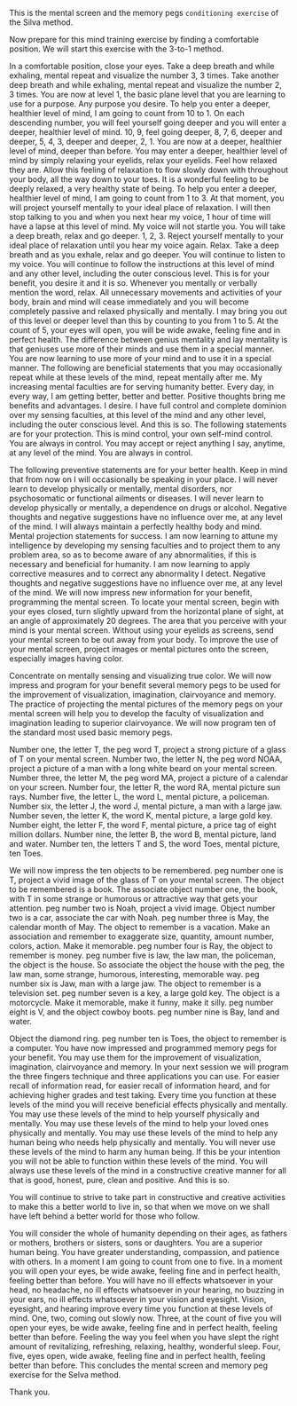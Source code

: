 This is the mental screen and the memory pegs `conditioning exercise` of the Silva method.

Now prepare for this mind training exercise by finding a comfortable position. We will start this exercise with the 3-to-1 method. 

In a comfortable position, close your eyes. Take a deep breath and while exhaling, mental repeat and visualize the number 3, 3 times. Take another deep breath and while exhaling, mental repeat and visualize the number 2, 3 times. You are now at level 1, the basic plane level that you are learning to use for a purpose. Any purpose you desire. To help you enter a deeper, healthier level of mind, I am going to count from 10 to 1. On each descending number, you will feel yourself going deeper and you will enter a deeper, healthier level of mind. 10, 9, feel going deeper, 8, 7, 6, deeper and deeper, 5, 4, 3, deeper and deeper, 2, 1. You are now at a deeper, healthier level of mind, deeper than before. You may enter a deeper, healthier level of mind by simply relaxing your eyelids, relax your eyelids. Feel how relaxed they are. Allow this feeling of relaxation to flow slowly down with throughout your body, all the way down to your toes. It is a wonderful feeling to be deeply relaxed, a very healthy state of being. To help you enter a deeper, healthier level of mind, I am going to count from 1 to 3. At that moment, you will project yourself mentally to your ideal place of relaxation. I will then stop talking to you and when you next hear my voice, 1 hour of time will have a lapse at this level of mind. My voice will not startle you. You will take a deep breath, relax and go deeper. 1, 2, 3. Reject yourself mentally to your ideal place of relaxation until you hear my voice again. Relax. Take a deep breath and as you exhale, relax and go deeper. You will continue to listen to my voice. You will continue to follow the instructions at this level of mind and any other level, including the outer conscious level. This is for your benefit, you desire it and it is so. Whenever you mentally or verbally mention the word, relax. All unnecessary movements and activities of your body, brain and mind will cease immediately and you will become completely passive and relaxed physically and mentally. I may bring you out of this level or deeper level than this by counting to you from 1 to 5. At the count of 5, your eyes will open, you will be wide awake, feeling fine and in perfect health. The difference between genius mentality and lay mentality is that geniuses use more of their minds and use them in a special manner. You are now learning to use more of your mind and to use it in a special manner. The following are beneficial statements that you may occasionally repeat while at these levels of the mind, repeat mentally after me. My increasing mental faculties are for serving humanity better. Every day, in every way, I am getting better, better and better. Positive thoughts bring me benefits and advantages. I desire. I have full control and complete dominion over my sensing faculties, at this level of the mind and any other level, including the outer conscious level. And this is so. The following statements are for your protection. This is mind control, your own self-mind control. You are always in control. You may accept or reject anything I say, anytime, at any level of the mind. You are always in control.

The following preventive statements are for your better health. Keep in mind that from now on I will occasionally be speaking in your place. I will never learn to develop physically or mentally, mental disorders, nor psychosomatic or functional ailments or diseases. I will never learn to develop physically or mentally, a dependence on drugs or alcohol. Negative thoughts and negative suggestions have no influence over me, at any level of the mind. I will always maintain a perfectly healthy body and mind. Mental projection statements for success. I am now learning to attune my intelligence by developing my sensing faculties and to project them to any problem area, so as to become aware of any abnormalities, if this is necessary and beneficial for humanity. I am now learning to apply corrective measures and to correct any abnormality I detect. Negative thoughts and negative suggestions have no influence over me, at any level of the mind. We will now impress new information for your benefit, programming the mental screen. To locate your mental screen, begin with your eyes closed, turn slightly upward from the horizontal plane of sight, at an angle of approximately 20 degrees. The area that you perceive with your mind is your mental screen. Without using your eyelids as screens, send your mental screen to be out away from your body. To improve the use of your mental screen, project images or mental pictures onto the screen, especially images having color.

Concentrate on mentally sensing and visualizing true color. We will now impress and program for your benefit several memory pegs to be used for the improvement of visualization, imagination, clairvoyance and memory. The practice of projecting the mental pictures of the memory pegs on your mental screen will help you to develop the faculty of visualization and imagination leading to superior clairvoyance. We will now program ten of the standard most used basic memory pegs. 

Number one, the letter T, the peg word T, project a strong picture of a glass of T on your mental screen.
Number two, the letter N, the peg word NOAA, project a picture of a man with a long white beard on your mental screen.
Number three, the letter M, the peg word MA, project a picture of a calendar on your screen.
Number four, the letter R, the word RA, mental picture sun rays.
Number five, the letter L, the word L, mental picture, a policeman.
Number six, the letter J, the word J, mental picture, a man with a large jaw.
Number seven, the letter K, the word K, mental picture, a large gold key.
Number eight, the letter F, the word F, mental picture, a price tag of eight million dollars.
Number nine, the letter B, the word B, mental picture, land and water.
Number ten, the letters T and S, the word Toes, mental picture, ten Toes.

We will now impress the ten objects to be remembered. 
peg number one is T, project a vivid image of the glass of T on your mental screen. The object to be remembered is a book. The associate object number one, the book, with T in some strange or humorous or attractive way that gets your attention. peg number two is Noah, project a vivid image. Object number two is a car, associate the car with Noah. peg number three is May, the calendar month of May. The object to remember is a vacation. Make an association and remember to exaggerate size, quantity, amount number, colors, action. Make it memorable. peg number four is Ray, the object to remember is money. peg number five is law, the law man, the policeman, the object is the house. So associate the object the house with the peg, the law man, some strange, humorous, interesting, memorable way. peg number six is Jaw, man with a large jaw. The object to remember is a television set. peg number seven is a key, a large gold key. The object is a motorcycle. Make it memorable, make it funny, make it silly. peg number eight is V, and the object cowboy boots.
peg number nine is Bay, land and water.

Object the diamond ring. peg number ten is Toes, the object to remember is a computer. You have now impressed and programmed memory pegs for your benefit. You may use them for the improvement of visualization, imagination, clairvoyance and memory. In your next session we will program the three fingers technique and three applications you can use. For easier recall of information read, for easier recall of information heard, and for achieving higher grades and test taking. Every time you function at these levels of the mind you will receive beneficial effects physically and mentally.
You may use these levels of the mind to help yourself physically and mentally.
You may use these levels of the mind to help your loved ones physically and mentally.
You may use these levels of the mind to help any human being who needs help physically and mentally.
You will never use these levels of the mind to harm any human being.
If this be your intention you will not be able to function within these levels of the mind.
You will always use these levels of the mind in a constructive creative manner for all that is good, honest, pure, clean and positive. And this is so.

You will continue to strive to take part in constructive and creative activities to make this a better world to live in, so that when we move on we shall have left behind a better world for those who follow. 

You will consider the whole of humanity depending on their ages, as fathers or mothers, brothers or sisters, sons or daughters. You are a superior human being. You have greater understanding, compassion, and patience with others. In a moment I am going to count from one to five. In a moment you will open your eyes, be wide awake, feeling fine and in perfect health, feeling better than before. You will have no ill effects whatsoever in your head, no headache, no ill effects whatsoever in your hearing, no buzzing in your ears, no ill effects whatsoever in your vision and eyesight. Vision, eyesight, and hearing improve every time you function at these levels of mind. One, two, coming out slowly now. Three, at the count of five you will open your eyes, be wide awake, feeling fine and in perfect health, feeling better than before. Feeling the way you feel when you have slept the right amount of revitalizing, refreshing, relaxing, healthy, wonderful sleep. Four, five, eyes open, wide awake, feeling fine and in perfect health, feeling better than before. This concludes the mental screen and memory peg exercise for the Selva method.

Thank you.
